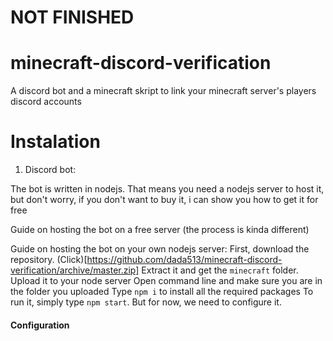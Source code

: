 # NOT FINISHED
# minecraft-discord-verification
A discord bot and a minecraft skript to link your minecraft server's players discord accounts

# Instalation
1. Discord bot:

The bot is written in nodejs. That means you need a nodejs server to host it, but don't worry, if you don't want to buy it, i can show you how to get it for free

Guide on hosting the bot on a free server (the process is kinda different)

Guide on hosting the bot on your own nodejs server:
First, download the repository. (Click)[https://github.com/dada513/minecraft-discord-verification/archive/master.zip]
Extract it and get the `minecraft` folder.
Upload it to your node server
Open command line and make sure you are in the folder you uploaded
Type `npm i` to install all the required packages
To run it, simply type `npm start`. But for now, we need to configure it.

#### Configuration
